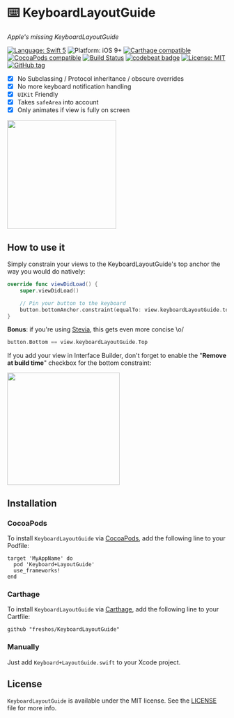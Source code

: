 # ⌨️ KeyboardLayoutGuide
*Apple's missing KeyboardLayoutGuide*

[![Language: Swift 5](https://img.shields.io/badge/language-swift5-f48041.svg?style=flat)](https://developer.apple.com/swift)
![Platform: iOS 9+](https://img.shields.io/badge/platform-iOS-blue.svg?style=flat)
[![Carthage compatible](https://img.shields.io/badge/Carthage-compatible-4BC51D.svg?style=flat)](https://github.com/Carthage/Carthage)
[![CocoaPods compatible](https://img.shields.io/badge/Cocoapods-compatible-4BC51D.svg?style=flat)](https://cocoapods.org/pods/Keyboard+LayoutGuide)
[![Build Status](https://app.bitrise.io/app/0c1de450af273bff/status.svg?token=UpT-2PFMgu6h_RMRJW7PMQ&branch=master)](https://app.bitrise.io/app/0c1de450af273bff)
[![codebeat badge](https://codebeat.co/badges/8e52bcad-c73b-4d19-83b9-7af8464a288e)](https://codebeat.co/projects/github-com-freshos-keyboardlayoutguide-master)
[![License: MIT](http://img.shields.io/badge/license-MIT-lightgrey.svg?style=flat)](https://github.com/s4cha/Stevia/blob/master/LICENSE)
[![GitHub tag](https://img.shields.io/github/release/freshos/KeyboardLayoutGuide.svg)](https://github.com/freshOS/KeyboardLayoutGuide/releases)


- [x] No Subclassing / Protocol inheritance / obscure overrides
- [x] No more keyboard notification handling
- [x] `UIKit` Friendly
- [x] Takes `safeArea` into account
- [x] Only animates if view is fully on screen

<img src="Images/demo.gif" width=250>

## How to use it

Simply constrain your views to the KeyboardLayoutGuide's top anchor the way you would do natively:


```swift
override func viewDidLoad() {
    super.viewDidLoad()

    // Pin your button to the keyboard
    button.bottomAnchor.constraint(equalTo: view.keyboardLayoutGuide.topAnchor).isActive = true
}
```

**Bonus**: if you're using [Stevia](https://github.com/freshOS/Stevia), this gets even more concise \o/
```swift
button.Bottom == view.keyboardLayoutGuide.Top
```

If you add your view in Interface Builder, don't forget to enable the "**Remove at build time**" checkbox for the bottom constraint:

<img src="Images/constraint.png" width=258>

## Installation

### CocoaPods

To install `KeyboardLayoutGuide` via [CocoaPods](http://cocoapods.org), add the following line to your Podfile:

```
target 'MyAppName' do
  pod 'Keyboard+LayoutGuide'
  use_frameworks!
end
```

### Carthage

To install `KeyboardLayoutGuide` via [Carthage](https://github.com/Carthage/Carthage#if-youre-building-for-ios-tvos-or-watchos), add the following line to your Cartfile:

```
github "freshos/KeyboardLayoutGuide"
```

### Manually
Just add `Keyboard+LayoutGuide.swift` to your Xcode project.

## License

`KeyboardLayoutGuide` is available under the MIT license. See the [LICENSE](LICENSE) file for more info.
